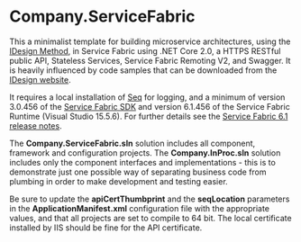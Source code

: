 # Company.ServiceFabric

This a minimalist template for building microservice architectures, using the [IDesign Method](http://www.idesign.net/), in Service Fabric using .NET Core 2.0, a HTTPS RESTful public API, Stateless Services, Service Fabric Remoting V2, and Swagger. It is heavily influenced by code samples that can be downloaded from the [IDesign website](http://www.idesign.net/Downloads).

It requires a local installation of [Seq](https://getseq.net/) for logging, and a minimum of version 3.0.456 of the [Service Fabric SDK](https://docs.microsoft.com/en-us/azure/service-fabric/service-fabric-get-started) and version 6.1.456 of the Service Fabric Runtime (Visual Studio 15.5.6). For further details see the [Service Fabric 6.1 release notes](https://msdnshared.blob.core.windows.net/media/2018/02/Microsoft-Azure-Service-Fabric-Release-Notes-SDK3.0-Runtime6.1.pdf).

The **Company.ServiceFabric.sln** solution includes all component, framework and configuration projects. The **Company.InProc.sln** solution includes only the component interfaces and implementations - this is to demonstrate just one possible way of separating business code from plumbing in order to make development and testing easier.

Be sure to update the **apiCertThumbprint** and the **seqLocation** parameters in the **ApplicationManifest.xml** configuration file with the appropriate values, and that all projects are set to compile to 64 bit. The local certificate installed by IIS should be fine for the API certificate.
